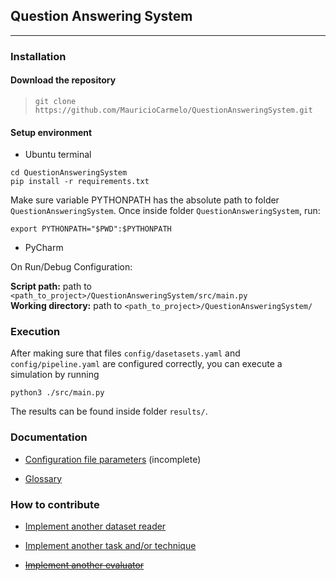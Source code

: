 ## Question Answering System
---

### Installation

#### Download the repository

> `git clone https://github.com/MauricioCarmelo/QuestionAnsweringSystem.git`

#### Setup environment

* Ubuntu terminal

```shell
cd QuestionAnsweringSystem   
pip install -r requirements.txt
```

Make sure variable PYTHONPATH has the absolute path to folder `QuestionAnsweringSystem`. Once inside folder 
`QuestionAnsweringSystem`, run:

```shell
export PYTHONPATH="$PWD":$PYTHONPATH
```

* PyCharm

On Run/Debug Configuration:  

**Script path:** path to `<path_to_project>/QuestionAnsweringSystem/src/main.py`  
**Working directory:** path to `<path_to_project>/QuestionAnsweringSystem/`

### Execution

After making sure that files `config/dasetasets.yaml` and `config/pipeline.yaml` are configured
correctly, you can execute a simulation by running

`python3 ./src/main.py`

The results can be found inside folder `results/`.

### Documentation

* [Configuration file parameters](./docs/pipeline_configuration_file.md) (incomplete)

* [Glossary](./docs/glossary.md)

### How to contribute

* [Implement another dataset reader](./docs/implement_dataset_reader.md)

* [Implement another task and/or technique](docs/implement_task_and_technique.md)

* [~~Implement another evaluator~~](docs/implement_evaluator.md)